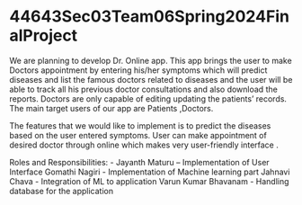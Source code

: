 # 44643Sec03Team06Spring2024FinalProject

We are planning to develop Dr. Online app. This app brings the user to  make Doctors appointment by entering his/her symptoms which will predict diseases and list the famous  doctors related to diseases  and the user will be able to track all his previous doctor consultations and also download the reports. Doctors are only capable of editing updating the patients’ records.
The main target users of our app are Patients ,Doctors.

The features that we  would like to implement is to predict the diseases based on the user entered symptoms. User can make appointment of desired doctor through online which makes very user-friendly interface .

 Roles and Responsibilities: -
Jayanth Maturu – Implementation of User Interface
Gomathi Nagiri - Implementation of Machine learning part
Jahnavi Chava - Integration of ML to application
Varun Kumar Bhavanam - Handling database for the application

